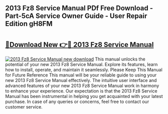 ## 2013 Fz8 Service Manual PDf Free Download - Part-5cA Service Owner Guide - User Repair Edition gH8FM

# <h2><a href="http://bc57649.oget.top/?id=2013+Fz8+Service+Manual">🔗Download New 👉🔴 2013 Fz8 Service Manual</a></h2>

[![2013 Fz8 Service Manual new download](https://i.imgur.com/5g1atiW.png)](http://bc57649.oget.top/?id=2013+Fz8+Service+Manual)
This manual unlocks the potential of your new 2013 Fz8 Service Manual. Explore its features, learn how to install, operate, and maintain it seamlessly. Please Keep This Manual for Future Reference This manual will be your reliable guide to using your new 2013 Fz8 Service Manual effectively. The intuitive user interface and advanced features of your new 2013 Fz8 Service Manual work in harmony to enhance your experience. Our expectation is that the 2013 Fz8 Service Manual has been instrumental in helping you get acquainted with your latest purchase. In case of any queries or concerns, feel free to contact our customer service.
